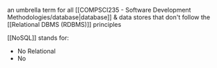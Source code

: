 an umbrella term for all [[COMPSCI235 - Software Development Methodologies/database|database]] & data stores that don't follow the [[Relational DBMS (RDBMS)]] principles

[[NoSQL]] stands for:
- No Relational
- No 